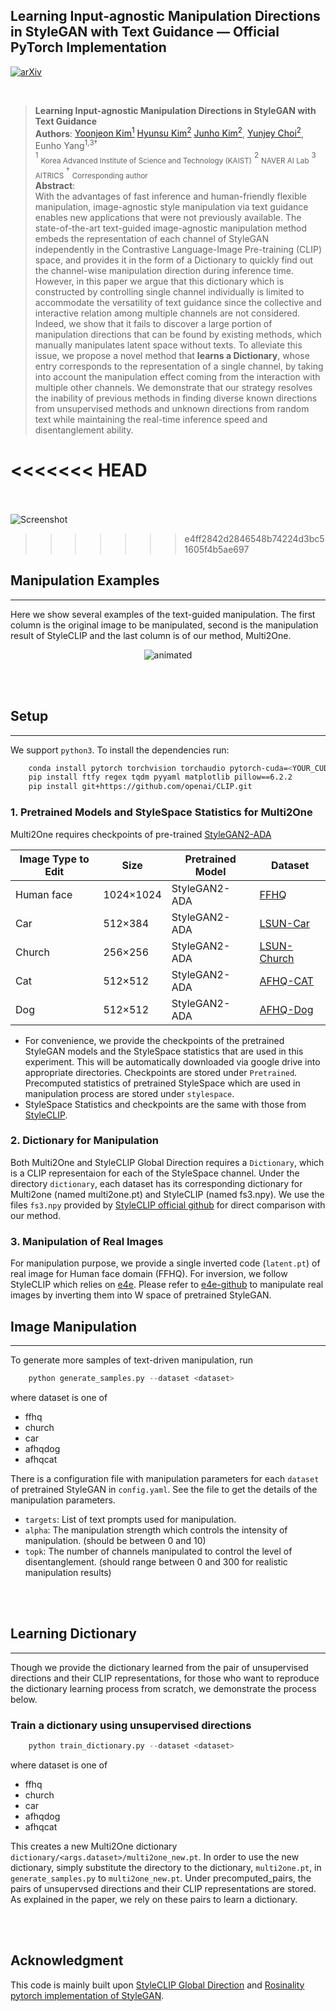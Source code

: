 
## Learning Input-agnostic Manipulation Directions in StyleGAN with Text Guidance &mdash; Official PyTorch Implementation
[![arXiv](https://img.shields.io/badge/arXiv-2302.13331-red)](https://arxiv.org/abs/2302.13331) 

<br>

> **Learning Input-agnostic Manipulation Directions in StyleGAN with Text Guidance**<br>
> **Authors**: [Yoonjeon Kim<sup>1</sup>](https://github.com/akatigre) [Hyunsu Kim<sup>2</sup>](https://github.com/blandocs) [Junho Kim<sup>2</sup>](https://github.com/taki0112), [Yunjey Choi<sup>2</sup>](https://github.com/yunjey), Eunho Yang<sup>1,3&dagger;</sup> <br>
> <sup>1</sup> <sub>Korea Advanced Institute of Science and Technology (KAIST)</sub> <sup>2</sup> <sub>NAVER AI Lab</sub>  <sup>3</sup> <sub>AITRICS</sub>
> <sup>&dagger;</sup> <sub> Corresponding author </sub> <br>
> **Abstract**: <br>
With the advantages of fast inference and human-friendly flexible manipulation, image-agnostic style manipulation via text guidance enables new applications that were not previously available. The state-of-the-art text-guided image-agnostic manipulation method embeds the representation of each channel of StyleGAN independently in the Contrastive Language-Image Pre-training (CLIP) space, and provides it in the form of a Dictionary to quickly find out the channel-wise manipulation direction during inference time. However, in this paper we argue that this dictionary which is constructed by controlling single channel individually is limited to accommodate the versatility of text guidance since the collective and interactive relation among multiple channels are not considered. Indeed, we show that it fails to discover a large portion of manipulation directions that can be found by existing methods, which manually manipulates latent space without texts. To alleviate this issue, we propose a novel method that **learns a Dictionary**, whose entry corresponds to the representation of a single channel, by taking into account the manipulation effect coming from the interaction with multiple other channels. We demonstrate that our strategy resolves the inability of previous methods in finding diverse known directions from unsupervised methods and unknown directions from random text while maintaining the real-time inference speed and disentanglement ability.

<<<<<<< HEAD
<br><br>
=======
![Screenshot](logs/teaser.gif)
>>>>>>> e4ff2842d2846548b74224d3bc51605f4b5ae697

## Manipulation Examples
---
Here we show several examples of the text-guided manipulation. The first column is the original image to be manipulated, second is the manipulation result of StyleCLIP and the last column is of our method, Multi2One.


<p align="center">
  <img src="./logs/teaser.gif" alt="animated" />
</p>

<br><br>

## Setup
---
We support ```python3```. To install the dependencies run:

```bash
    conda install pytorch torchvision torchaudio pytorch-cuda=<YOUR_CUDA_VERSION> -c pytorch -c nvidia
    pip install ftfy regex tqdm pyyaml matplotlib pillow==6.2.2
    pip install git+https://github.com/openai/CLIP.git
```

### 1. Pretrained Models and StyleSpace Statistics for Multi2One
Multi2One requires checkpoints of pre-trained [StyleGAN2-ADA](https://github.com/NVlabs/stylegan2-ada-pytorch)


| Image Type to Edit |Size| Pretrained Model | Dataset
|---|---|---|---
| Human face |1024×1024| StyleGAN2-ADA | [FFHQ](https://arxiv.org/abs/1812.04948)
| Car |512×384| StyleGAN2-ADA | [LSUN-Car](https://www.yf.io/p/lsun)
| Church |256×256| StyleGAN2-ADA | [LSUN-Church](https://www.yf.io/p/lsun)
| Cat | 512×512 | StyleGAN2-ADA | [AFHQ-CAT](https://github.com/clovaai/stargan-v2)
| Dog | 512×512 | StyleGAN2-ADA | [AFHQ-Dog](https://github.com/clovaai/stargan-v2)

- For convenience, we provide the checkpoints of the pretrained StyleGAN models and the StyleSpace statistics that are used in this experiment. This will be automatically downloaded via google drive into appropriate directories. Checkpoints are stored under ```Pretrained```. Precomputed statistics of pretrained StyleSpace which are used in manipulation process are stored under ```stylespace```.
- StyleSpace Statistics and checkpoints are the same with those from [StyleCLIP](https://github.com/orpatashnik/StyleCLIP).

### 2. Dictionary for Manipulation
Both Multi2One and StyleCLIP Global Direction requires a `Dictionary`, which is a CLIP representaion for each of the StyleSpace channel.
Under the directory `dictionary`, each dataset has its corresponding dictionary for Multi2one (named multi2one.pt) and StyleCLIP (named fs3.npy).
We use the files `fs3.npy` provided by [StyleCLIP official github](https://github.com/orpatashnik/StyleCLIP/tree/main/global_directions/npy) for direct comparison with our method. 

### 3. Manipulation of Real Images
For manipulation purpose, we provide a single inverted code (`latent.pt`) of real image for Human face domain (FFHQ). For inversion, we follow StyleCLIP which relies on [e4e](https://arxiv.org/abs/2102.02766). Please refer to [e4e-github](https://github.com/omertov/encoder4editing) to manipulate real images by inverting them into W space of pretrained StyleGAN.

## Image Manipulation
---
To generate more samples of text-driven manipulation, run 

```python
    python generate_samples.py --dataset <dataset>
```

where dataset is one of 
- ffhq
- church
- car
- afhqdog
- afhqcat

There is a configuration file with manipulation parameters for each `dataset` of pretrained StyleGAN in ```config.yaml```. 
See the file to get the details of the manipulation parameters. 
- `targets`: List of text prompts used for manipulation.
- `alpha`: The manipulation strength which controls the intensity of manipulation. (should be between 0 and 10)
- `topk`: The number of channels manipulated to control the level of disentanglement. (should range between 0 and 300 for realistic manipulation results)

<br><br>

## Learning Dictionary
---
Though we provide the dictionary learned from the pair of unsupervised directions and their CLIP representations, for those who want to reproduce the dictionary learning process from scratch, we demonstrate the process below.

### Train a dictionary using unsupervised directions
```python
    python train_dictionary.py --dataset <dataset>
```
where dataset is one of 
- ffhq
- church
- car
- afhqdog
- afhqcat

This creates a new Multi2One dictionary `dictionary/<args.dataset>/multi2one_new.pt`. In order to use the new dictionary, simply substitute the directory to the dictionary, `multi2one.pt`, in `generate_samples.py` to `multi2one_new.pt`. 
Under precomputed_pairs, the pairs of unsupervsed directions and their CLIP representations are stored. As explained in the paper, we rely on these pairs to learn a dictionary.

<br><br>

## Acknowledgment
This code is mainly built upon [StyleCLIP Global Direction](https://github.com/orpatashnik/StyleCLIP/tree/main/global_directions) and [Rosinality pytorch implementation of StyleGAN](https://github.com/rosinality/stylegan2-pytorch/).
